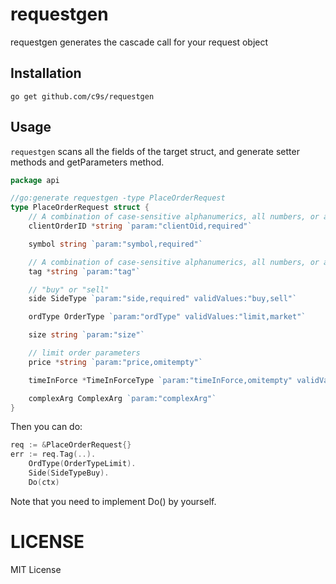 # requestgen

requestgen generates the cascade call for your request object

## Installation

```
go get github.com/c9s/requestgen
```

## Usage

`requestgen` scans all the fields of the target struct, and generate setter methods and getParameters method.

```go
package api

//go:generate requestgen -type PlaceOrderRequest
type PlaceOrderRequest struct {
	// A combination of case-sensitive alphanumerics, all numbers, or all letters of up to 32 characters.
	clientOrderID *string `param:"clientOid,required"`

	symbol string `param:"symbol,required"`

	// A combination of case-sensitive alphanumerics, all numbers, or all letters of up to 8 characters.
	tag *string `param:"tag"`

	// "buy" or "sell"
	side SideType `param:"side,required" validValues:"buy,sell"`

	ordType OrderType `param:"ordType" validValues:"limit,market"`

	size string `param:"size"`

	// limit order parameters
	price *string `param:"price,omitempty"`

	timeInForce *TimeInForceType `param:"timeInForce,omitempty" validValues:"GTC,GTT,FOK"`

	complexArg ComplexArg `param:"complexArg"`
}
```

Then you can do:

```go
req := &PlaceOrderRequest{}
err := req.Tag(..).
	OrdType(OrderTypeLimit).
	Side(SideTypeBuy).
	Do(ctx)
```

Note that you need to implement Do() by yourself.

# LICENSE

MIT License
